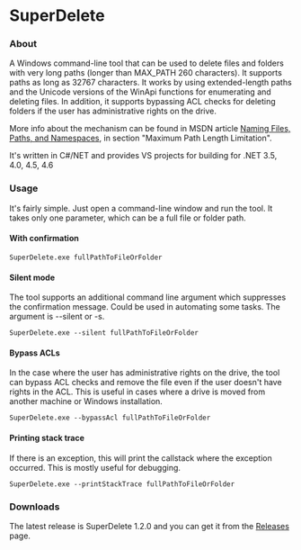 # SuperDelete

### About
A Windows command-line tool that can be used to delete files and folders with very long paths (longer than MAX_PATH 260 characters). It supports paths as long as 32767 characters.
It works by using extended-length paths and the Unicode versions of the WinApi functions for enumerating and deleting files. 
In addition, it supports bypassing ACL checks for deleting folders if the user has administrative rights on the drive.  

More info about the mechanism can be found in MSDN article [Naming Files, Paths, and Namespaces](https://msdn.microsoft.com/en-us/library/windows/desktop/aa365247(v=vs.85).aspx), in section "Maximum Path Length Limitation".

It's written in C#/NET and provides VS projects for building for .NET 3.5, 4.0, 4.5, 4.6

### Usage

It's fairly simple. Just open a command-line window and run the tool. It takes only one parameter, which can be a full file or folder path.

#### With confirmation 
```
SuperDelete.exe fullPathToFileOrFolder
```

#### Silent mode
The tool supports an additional command line argument which suppresses the confirmation message. Could be used in automating some tasks. The argument is --silent or -s. 

```
SuperDelete.exe --silent fullPathToFileOrFolder
```

#### Bypass ACLs
In the case where the user has administrative rights on the drive, the tool can bypass ACL checks and remove the file even if the user doesn't have rights in the ACL. 
This is useful in cases where a drive is moved from another machine or Windows installation.

```
SuperDelete.exe --bypassAcl fullPathToFileOrFolder
```

#### Printing stack trace
If there is an exception, this will print the callstack where the exception occurred. This is mostly useful for debugging.

```
SuperDelete.exe --printStackTrace fullPathToFileOrFolder
```

### Downloads

The latest release is SuperDelete 1.2.0 and you can get it from the [Releases](https://github.com/marceln/SuperDelete/releases) page. 

